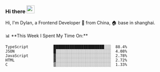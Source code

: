 ### Hi there <img src="https://media.giphy.com/media/hvRJCLFzcasrR4ia7z/giphy.gif" width="25px">

<!-- ![visitors](https://visitor-badge.glitch.me/badge?page_id=dislfyer.dislfyer) --!>

Hi, I'm Dylan, a Frontend Developer 🚀 from China, 🏠 base in shanghai.
<br/>
<br/>

📊 **This Week I Spent My Time On:**


<!--START_SECTION:waka-->

```text
TypeScript           ██████████████████████░░░  88.4%
JSON                 █░░░░░░░░░░░░░░░░░░░░░░░░  4.08%
JavaScript           ▓░░░░░░░░░░░░░░░░░░░░░░░░  2.78%
HTML                 ▓░░░░░░░░░░░░░░░░░░░░░░░░  2.72%
C                    ▒░░░░░░░░░░░░░░░░░░░░░░░░  1.33%
```

<!--END_SECTION:waka-->

<!--
**About Me:**
 -->
